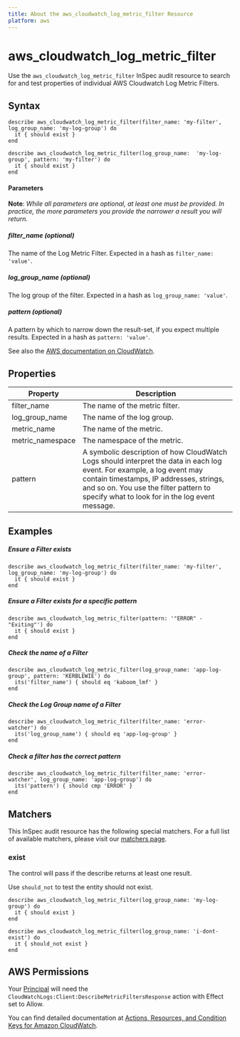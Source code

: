 ```yaml
---
title: About the aws_cloudwatch_log_metric_filter Resource
platform: aws
---
```


# aws\_cloudwatch\_log\_metric\_filter

Use the `aws_cloudwatch_log_metric_filter` InSpec audit resource to search for and test properties of individual AWS Cloudwatch Log Metric Filters.

## Syntax

    describe aws_cloudwatch_log_metric_filter(filter_name: 'my-filter', log_group_name: 'my-log-group') do
      it { should exist }
    end

    describe aws_cloudwatch_log_metric_filter(log_group_name:  'my-log-group', pattern: 'my-filter') do
      it { should exist }
    end

#### Parameters

**Note**: _While all parameters are optional, at least one must be provided. In practice, the more parameters you provide the narrower a result you will return._

##### filter_name _(optional)_
The name of the Log Metric Filter. Expected in a hash as `filter_name: 'value'`.

##### log_group_name _(optional)_
The log group of the filter. Expected in a hash as `log_group_name: 'value'`.

##### pattern _(optional)_
A pattern by which to narrow down the result-set, if you expect multiple results. Expected in a hash as `pattern: 'value'`.

See also the [AWS documentation on CloudWatch](https://docs.aws.amazon.com/IAM/latest/UserGuide/list_amazoncloudwatch.html).


## Properties

|Property         | Description|
| ---             | --- |
|filter_name      | The name of the metric filter. |
|log_group_name   | The name of the log group. |
|metric_name      | The name of the metric. |
|metric_namespace | The namespace of the metric. |
|pattern          | A symbolic description of how CloudWatch Logs should interpret the data in each log event. For example, a log event may contain timestamps, IP addresses, strings, and so on. You use the filter pattern to specify what to look for in the log event message.  |

## Examples

##### Ensure a Filter exists
    describe aws_cloudwatch_log_metric_filter(filter_name: 'my-filter', log_group_name: 'my-log-group') do
      it { should exist }
    end

##### Ensure a Filter exists for a specific pattern
    describe aws_cloudwatch_log_metric_filter(pattern: '"ERROR" - "Exiting"') do
      it { should exist }
    end

##### Check the name of a Filter
    describe aws_cloudwatch_log_metric_filter(log_group_name: 'app-log-group', pattern: 'KERBLEWIE') do
      its('filter_name') { should eq 'kaboom_lmf' }
    end


##### Check the Log Group name of a Filter
    describe aws_cloudwatch_log_metric_filter(filter_name: 'error-watcher') do
      its('log_group_name') { should eq 'app-log-group' }
    end

##### Check a filter has the correct pattern
    describe aws_cloudwatch_log_metric_filter(filter_name: 'error-watcher', log_group_name: 'app-log-group') do
      its('pattern') { should cmp 'ERROR' }
    end

## Matchers

This InSpec audit resource has the following special matchers. For a full list of available matchers, please visit our [matchers page](https://www.inspec.io/docs/reference/matchers/).

### exist

The control will pass if the describe returns at least one result.

Use `should_not` to test the entity should not exist.

    describe aws_cloudwatch_log_metric_filter(log_group_name: 'my-log-group') do
      it { should exist }
    end
    
    describe aws_cloudwatch_log_metric_filter(log_group_name: 'i-dont-exist') do
      it { should_not exist }
    end

## AWS Permissions

Your [Principal](https://docs.aws.amazon.com/IAM/latest/UserGuide/intro-structure.html#intro-structure-principal) will need the `CloudWatchLogs:Client:DescribeMetricFiltersResponse` action with Effect set to Allow.

You can find detailed documentation at [Actions, Resources, and Condition Keys for Amazon CloudWatch](https://docs.aws.amazon.com/IAM/latest/UserGuide/list_amazoncloudwatch.html).
